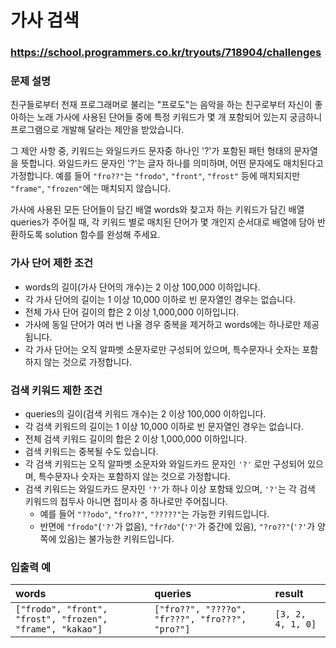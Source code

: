 # 가사 검색

### https://school.programmers.co.kr/tryouts/718904/challenges

### 문제 설명

친구들로부터 천재 프로그래머로 불리는 "프로도"는 음악을 하는 친구로부터 자신이 좋아하는 노래 가사에 사용된 단어들 중에 특정 키워드가 몇 개 포함되어 있는지 궁금하니 프로그램으로 개발해 달라는 제안을 받았습니다.

그 제안 사항 중, 키워드는 와일드카드 문자중 하나인 '?'가 포함된 패턴 형태의 문자열을 뜻합니다. 와일드카드 문자인 '?'는 글자 하나를 의미하며, 어떤 문자에도 매치된다고 가정합니다. 예를 들어 `"fro??"`는 `"frodo"`, `"front"`, `"frost"` 등에 매치되지만 `"frame"`, `"frozen"`에는 매치되지 않습니다.

가사에 사용된 모든 단어들이 담긴 배열 words와 찾고자 하는 키워드가 담긴 배열 queries가 주어질 때, 각 키워드 별로 매치된 단어가 몇 개인지 순서대로 배열에 담아 반환하도록 solution 함수를 완성해 주세요.

### 가사 단어 제한 조건

-   words의 길이(가사 단어의 개수)는 2 이상 100,000 이하입니다.
-   각 가사 단어의 길이는 1 이상 10,000 이하로 빈 문자열인 경우는 없습니다.
-   전체 가사 단어 길이의 합은 2 이상 1,000,000 이하입니다.
-   가사에 동일 단어가 여러 번 나올 경우 중복을 제거하고 words에는 하나로만 제공됩니다.
-   각 가사 단어는 오직 알파벳 소문자로만 구성되어 있으며, 특수문자나 숫자는 포함하지 않는 것으로 가정합니다.

### 검색 키워드 제한 조건

-   queries의 길이(검색 키워드 개수)는 2 이상 100,000 이하입니다.
-   각 검색 키워드의 길이는 1 이상 10,000 이하로 빈 문자열인 경우는 없습니다.
-   전체 검색 키워드 길이의 합은 2 이상 1,000,000 이하입니다.
-   검색 키워드는 중복될 수도 있습니다.
-   각 검색 키워드는 오직 알파벳 소문자와 와일드카드 문자인 `'?'` 로만 구성되어 있으며, 특수문자나 숫자는 포함하지 않는 것으로 가정합니다.
-   검색 키워드는 와일드카드 문자인 `'?'`가 하나 이상 포함돼 있으며, `'?'`는 각 검색 키워드의 접두사 아니면 접미사 중 하나로만 주어집니다.
    -   예를 들어 `"??odo"`, `"fro??"`, `"?????"`는 가능한 키워드입니다.
    -   반면에 `"frodo"`(`'?'`가 없음), `"fr?do"`(`'?'`가 중간에 있음), `"?ro??"`(`'?'`가 양쪽에 있음)는 불가능한 키워드입니다.

### 입출력 예

| words                                                     | queries                                         | result            |
| :-------------------------------------------------------- | :---------------------------------------------- | :---------------- |
| `["frodo", "front", "frost", "frozen", "frame", "kakao"]` | `["fro??", "????o", "fr???", "fro???", "pro?"]` | `[3, 2, 4, 1, 0]` |

